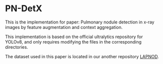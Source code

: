 # PN-DetX
This is the implementation for paper: Pulmonary nodule detection in x-ray images by feature augmentation and context aggregation.

This implementation is based on the official ultralytics repository for YOLOv8, and only requires modifying the files in the corresponding directories.

The dataset used in this paper is located in our another repository [LAPNOD](https://github.com/lclin666/LAPNOD).